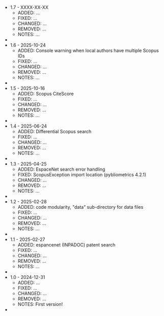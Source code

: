 * 1.7 - XXXX-XX-XX
    * ADDED: ...
	* FIXED: ...
	* CHANGED: ...
	* REMOVED: ...
	* NOTES: ...
* 
* 1.6 - 2025-10-24
    * ADDED: Console warning when local authors have multiple Scopus IDs
	* FIXED: ...
	* CHANGED: ...
	* REMOVED: ...
	* NOTES: ...
* 
* 1.5 - 2025-10-16
    * ADDED: Scopus CiteScore
	* FIXED: ...
	* CHANGED: ...
	* REMOVED: ...
	* NOTES: ...
* 
* 1.4 - 2025-06-24
    * ADDED: Differential Scopus search
	* FIXED: ...
	* CHANGED: ...
	* REMOVED: ...
	* NOTES: ...
* 
* 1.3 - 2025-04-25
    * ADDED: EspaceNet search error handling
	* FIXED: ScopusException import location (pybliometrics 4.2.1)
	* CHANGED: ...
	* REMOVED: ...
	* NOTES: ...
* 
* 1.2 - 2025-02-28
    * ADDED: code modularity, "data" sub-directory for data files
	* FIXED: ...
	* CHANGED: ...
	* REMOVED: ...
	* NOTES: ...
* 
* 1.1 - 2025-02-27
    * ADDED: espancenet (INPADOC) patent search
	* FIXED: ...
	* CHANGED: ...
	* REMOVED: ...
	* NOTES: ...
* 
* 1.0 - 2024-12-31
    * ADDED: ...
	* FIXED: ...
	* CHANGED: ...
	* REMOVED: ...
	* NOTES: First version!
* 
